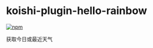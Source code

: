 # koishi-plugin-hello-rainbow

[![npm](https://img.shields.io/npm/v/koishi-plugin-hello-rainbow?style=flat-square)](https://www.npmjs.com/package/koishi-plugin-hello-rainbow)

获取今日或最近天气
